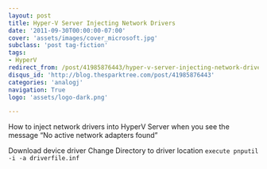 ```yaml
---
layout: post
title: Hyper-V Server Injecting Network Drivers
date: '2011-09-30T00:00:00-07:00'
cover: 'assets/images/cover_microsoft.jpg'
subclass: 'post tag-fiction'
tags:
- HyperV
redirect_from: /post/41985876443/hyper-v-server-injecting-network-drivers
disqus_id: 'http://blog.thesparktree.com/post/41985876443'
categories: 'analogj'
navigation: True
logo: 'assets/logo-dark.png'

---
```

How to inject network drivers into HyperV Server when you see the message “No active network adapters found”

Download device driver
Change Directory to driver location
`execute pnputil -i -a driverfile.inf`
